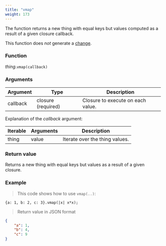 ```yaml
---
title: "vmap"
weight: 173
---
```


The function returns a new thing with equal keys but values computed as a result of a given closure callback.

This function does *not* generate a [change](../../../overview/changes).

### Function

*thing*.`vmap(callback)`

### Arguments

| Argument | Type               | Description                       |
| -------- | ------------------ | --------------------------------- |
| callback | closure (required) | Closure to execute on each value. |

Explanation of the *callback* argument:

Iterable | Arguments   | Description
-------- | ----------- | -----------
thing    | value       | Iterate over the thing values.

### Return value

Returns a new thing with equal keys but values as a result of a given closure.

### Example

> This code shows how to use `vmap(..)`:

```thingsdb,json_response
{a: 1, b: 2, c: 3}.vmap(|x| x*x);
```

> Return value in JSON format

```json
{
    "a": 1,
    "b": 4,
    "c": 9
}
```
